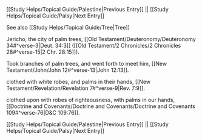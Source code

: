 [[Study Helps/Topical Guide/Palestine|Previous Entry]]  ||  [[Study Helps/Topical Guide/Palsy|Next Entry]]

 See also [[Study Helps/Topical Guide/Tree|Tree]]

 Jericho, the city of palm trees, [[Old Testament/Deuteronomy/Deuteronomy 34#^verse-3|Deut. 34:3]] ([[Old Testament/2 Chronicles/2 Chronicles 28#^verse-15|2 Chr. 28:15]]).

 Took branches of palm trees, and went forth to meet him, [[New Testament/John/John 12#^verse-13|John 12:13]].

 clothed with white robes, and palms in their hands, [[New Testament/Revelation/Revelation 7#^verse-9|Rev. 7:9]].

 clothed upon with robes of righteousness, with palms in our hands, [[Doctrine and Covenants/Doctrine and Covenants/Doctrine and Covenants 109#^verse-76|D&C 109:76]].

[[Study Helps/Topical Guide/Palestine|Previous Entry]]  ||  [[Study Helps/Topical Guide/Palsy|Next Entry]]